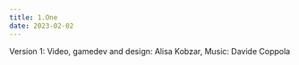 ```yaml
---
title: 1.One
date: 2023-02-02
---
```


Version 1: Video, gamedev and design: Alisa Kobzar, Music: Davide Coppola

